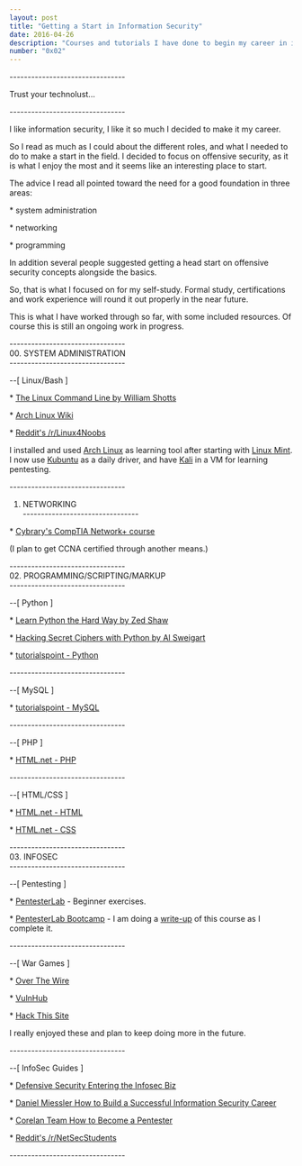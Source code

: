 ```yaml
---
layout: post
title: "Getting a Start in Information Security"
date: 2016-04-26
description: "Courses and tutorials I have done to begin my career in information security."
number: "0x02"
---
```

\-\-\-\-\-\-\-\-\-\-\-\-\-\-\-\-\-\-\-\-\-\-\-\-\-\-\-\-\-\-\-\-

Trust your technolust... 


\-\-\-\-\-\-\-\-\-\-\-\-\-\-\-\-\-\-\-\-\-\-\-\-\-\-\-\-\-\-\-\-

I like information security, I like it so much I decided to make it my career. 

So I read as much as I could about the different roles, and what I needed to do to make a start in the field. I decided to focus on offensive security, as it is what I enjoy the most and it seems like an interesting place to start.


The advice I read all pointed toward the need for a good foundation in three areas: 


\* system administration

\* networking

\* programming

In addition several people suggested getting a head start on offensive security concepts alongside the basics.


So, that is what I focused on for my self-study. Formal study, certifications and work experience will round it out properly in the near future.


This is what I have worked through so far, with some included resources. Of course this is still an ongoing work in progress.

\-\-\-\-\-\-\-\-\-\-\-\-\-\-\-\-\-\-\-\-\-\-\-\-\-\-\-\-\-\-\-\-  
00. SYSTEM ADMINISTRATION  
\-\-\-\-\-\-\-\-\-\-\-\-\-\-\-\-\-\-\-\-\-\-\-\-\-\-\-\-\-\-\-\-  

\-\-[ Linux/Bash ]

\* [The Linux Command Line by William Shotts](http://linuxcommand.org/tlcl.php)

\* [Arch Linux Wiki](https://wiki.archlinux.org/)

\* [Reddit's /r/Linux4Noobs](https://www.reddit.com/r/linux4noobs/)

I installed and used [Arch Linux](https://www.archlinux.org/) as learning tool after starting with [Linux Mint](https://www.linuxmint.com/). I now use [Kubuntu](http://www.kubuntu.org/) as a daily driver, and have [Kali](https://www.kali.org/) in a VM for learning pentesting.

\-\-\-\-\-\-\-\-\-\-\-\-\-\-\-\-\-\-\-\-\-\-\-\-\-\-\-\-\-\-\-\-  
01. NETWORKING  
\-\-\-\-\-\-\-\-\-\-\-\-\-\-\-\-\-\-\-\-\-\-\-\-\-\-\-\-\-\-\-\-  

\* [Cybrary's CompTIA Network+ course](https://www.cybrary.it/course/comptia-network-plus/)

(I plan to get CCNA certified through another means.)

\-\-\-\-\-\-\-\-\-\-\-\-\-\-\-\-\-\-\-\-\-\-\-\-\-\-\-\-\-\-\-\-  
02. PROGRAMMING/SCRIPTING/MARKUP  
\-\-\-\-\-\-\-\-\-\-\-\-\-\-\-\-\-\-\-\-\-\-\-\-\-\-\-\-\-\-\-\- 

\-\-[  Python ]

\* [Learn Python the Hard Way by Zed Shaw](http://learnpythonthehardway.org/)

\* [Hacking Secret Ciphers with Python by Al Sweigart](https://inventwithpython.com/hacking/)

\* [tutorialspoint - Python](http://www.tutorialspoint.com/python/index.htm)

\-\-\-\-\-\-\-\-\-\-\-\-\-\-\-\-\-\-\-\-\-\-\-\-\-\-\-\-\-\-\-\-

\-\-[ MySQL ]

\* [tutorialspoint - MySQL](http://www.tutorialspoint.com/mysql/)

\-\-\-\-\-\-\-\-\-\-\-\-\-\-\-\-\-\-\-\-\-\-\-\-\-\-\-\-\-\-\-\-

\-\-[ PHP ]

\* [HTML.net - PHP](http://html.net/tutorials/php/)

\-\-\-\-\-\-\-\-\-\-\-\-\-\-\-\-\-\-\-\-\-\-\-\-\-\-\-\-\-\-\-\-

\-\-[ HTML/CSS ]

\* [HTML.net - HTML](http://html.net/tutorials/html/)

\* [HTML.net - CSS](http://html.net/tutorials/css/)

\-\-\-\-\-\-\-\-\-\-\-\-\-\-\-\-\-\-\-\-\-\-\-\-\-\-\-\-\-\-\-\-  
03. INFOSEC  
\-\-\-\-\-\-\-\-\-\-\-\-\-\-\-\-\-\-\-\-\-\-\-\-\-\-\-\-\-\-\-\-

\-\-[  Pentesting ]

\* [PentesterLab](https://pentesterlab.com/individuals) - Beginner exercises.

\* [PentesterLab Bootcamp](https://pentesterlab.com/bootcamp) - I am doing a [write-up](https://www.maxmunday.com/blog/2016/05/14/pentesterlab-bootcamp-part-1-linux-and-scripting) of this course as I complete it.

\-\-\-\-\-\-\-\-\-\-\-\-\-\-\-\-\-\-\-\-\-\-\-\-\-\-\-\-\-\-\-\-

\-\-[  War Games ]

\* [Over The Wire ](http://overthewire.org/wargames/)

\* [VulnHub ](https://www.vulnhub.com/)

\* [Hack This Site ](https://www.hackthissite.org/)

I really enjoyed these and plan to keep doing more in the future.


\-\-\-\-\-\-\-\-\-\-\-\-\-\-\-\-\-\-\-\-\-\-\-\-\-\-\-\-\-\-\-\-

\-\-[  InfoSec Guides ]

\* [Defensive Security Entering the Infosec Biz](http://www.defensivesecurity.org/entering-information-security-industry/)

\* [Daniel Miessler How to Build a Successful Information Security Career](https://danielmiessler.com/blog/build-successful-infosec-career/)

\* [Corelan Team How to Become a Pentester](https://www.corelan.be/index.php/2015/10/13/how-to-become-a-pentester/)

\* [Reddit's /r/NetSecStudents](https://www.reddit.com/r/netsecstudents)


\-\-\-\-\-\-\-\-\-\-\-\-\-\-\-\-\-\-\-\-\-\-\-\-\-\-\-\-\-\-\-\-
